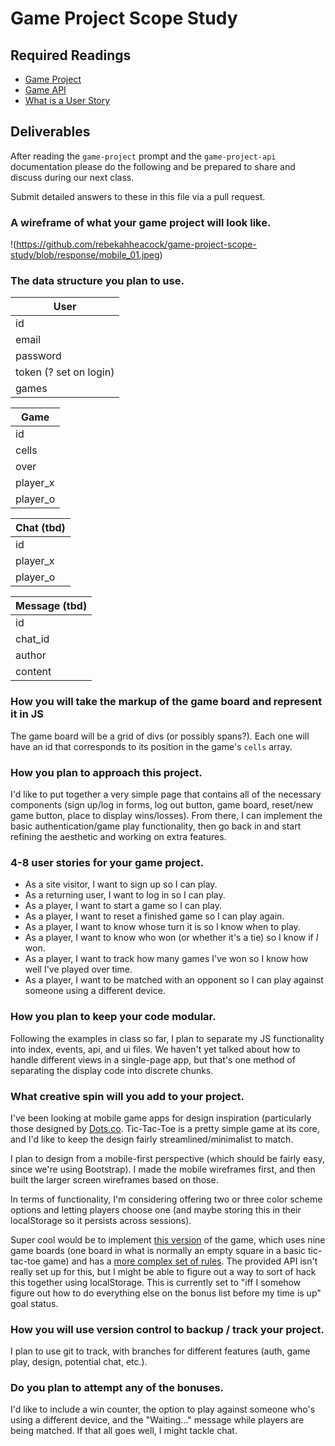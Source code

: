 # Game Project Scope Study

## Required Readings

-   [Game Project](https://github.com/ga-wdi-boston/game-project)
-   [Game API](https://github.com/ga-wdi-boston/game-project-api)
-   [What is a User Story](http://searchsoftwarequality.techtarget.com/definition/user-story)

## Deliverables

After reading the `game-project` prompt and the `game-project-api` documentation
please do the following and be prepared to share and discuss during our next
class.

Submit detailed answers to these in this file via a pull request.

### A wireframe of what your game project will look like.

!(https://github.com/rebekahheacock/game-project-scope-study/blob/response/mobile_01.jpeg)

### The data structure you plan to use.

| User |
| --- |
| id | 
| email | 
| password | 
| token (? set on login) | 
| games | 

| Game |
| --- |
| id | 
| cells |
| over |
| player_x |
| player_o |  

| Chat (tbd) |
| --- |
| id |
| player_x |
| player_o |

| Message (tbd) |
| --- |
| id |
| chat_id |
| author |
| content |


### How you will take the markup of the game board and represent it in JS

The game board will be a grid of divs (or possibly spans?). Each one will have an id that corresponds to its position in the game's `cells` array.

### How you plan to approach this project.
I'd like to put together a very simple page that contains all of the necessary components (sign up/log in forms, log out button, game board, reset/new game button, place to display wins/losses). From there, I can implement the basic authentication/game play functionality, then go back in and start refining the aesthetic and working on extra features.

### 4-8 user stories for your game project.
- As a site visitor, I want to sign up so I can play.
- As a returning user, I want to log in so I can play.
- As a player, I want to start a game so I can play.
- As a player, I want to reset a finished game so I can play again.
- As a player, I want to know whose turn it is so I know when to play.
- As a player, I want to know who won (or whether it's a tie) so I know if *I* won.
- As a player, I want to track how many games I've won so I know how well I've played over time.
- As a player, I want to be matched with an opponent so I can play against someone using a different device.

### How you plan to keep your code modular.
Following the examples in class so far, I plan to separate my JS functionality into index, events, api, and ui files. We haven't yet talked about how to handle different views in a single-page app, but that's one method of separating the display code into discrete chunks. 

### What creative spin will you add to your project.
I've been looking at mobile game apps for design inspiration (particularly those designed by [Dots.co](https://www.dots.co/). Tic-Tac-Toe is a pretty simple game at its core, and I'd like to keep the design fairly streamlined/minimalist to match. 

I plan to design from a mobile-first perspective (which should be fairly easy, since we're using Bootstrap). I made the mobile wireframes first, and then built the larger screen wireframes based on those.

In terms of functionality, I'm considering offering two or three color scheme options and letting players choose one (and maybe storing this in their localStorage so it persists across sessions).

Super cool would be to implement [this version](http://tabtimes.com/how-two-developers-turned-age-old-game-something-much-more-12963/) of the game, which uses nine game boards (one board in what is normally an empty square in a basic tic-tac-toe game) and has a [more complex set of rules](https://mathwithbaddrawings.com/2013/06/16/ultimate-tic-tac-toe/). The provided API isn't really set up for this, but I might be able to figure out a way to sort of hack this together using localStorage. This is currently set to "iff I somehow figure out how to do everything else on the bonus list before my time is up" goal status.

### How you will use version control to backup / track your project.
I plan to use git to track, with branches for different features (auth, game play, design, potential chat, etc.).

### Do you plan to attempt any of the bonuses.
I'd like to include a win counter, the option to play against someone who's using a different device, and the "Waiting..." message while players are being matched. If that all goes well, I might tackle chat.
